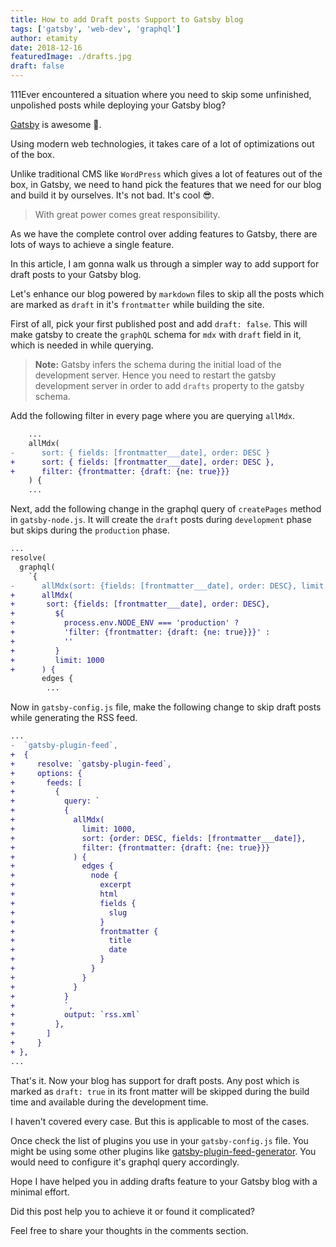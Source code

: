 ```yaml
---
title: How to add Draft posts Support to Gatsby blog
tags: ['gatsby', 'web-dev', 'graphql']
author: etamity
date: 2018-12-16
featuredImage: ./drafts.jpg
draft: false
---
```


111Ever encountered a situation where you need to skip some unfinished, unpolished posts while deploying your Gatsby blog?

[Gatsby](/tag/gatsby) is awesome 💟.

Using modern web technologies, it takes care of a lot of optimizations out of the box.

Unlike traditional CMS like `WordPress` which gives a lot of features out of the box, in Gatsby, we need to hand pick the features that we need for our blog and build it by ourselves. It's not bad. It's cool 😎.

> With great power comes great responsibility.

As we have the complete control over adding features to Gatsby, there are lots of ways to achieve a single feature.

In this article, I am gonna walk us through a simpler way to add support for draft posts to your Gatsby blog.

Let's enhance our blog powered by `markdown` files to skip all the posts which are marked as `draft` in it's `frontmatter` while building the site.

First of all, pick your first published post and add `draft: false`. This will make gatsby to create the `graphQL` schema for `mdx` with `draft` field in it, which is needed in while querying.

> **Note:** Gatsby infers the schema during the initial load of the development server. Hence you need to restart the gatsby development server in order to add `drafts` property to the gatsby schema.

Add the following filter in every page where you are querying `allMdx`.

```diff
    ...
    allMdx(
-      sort: { fields: [frontmatter___date], order: DESC }
+      sort: { fields: [frontmatter___date], order: DESC },
+      filter: {frontmatter: {draft: {ne: true}}}
    ) {
    ...
```

Next, add the following change in the graphql query of `createPages` method in `gatsby-node.js`. It will create the `draft` posts during `development` phase but skips during the `production` phase.

```diff
...
resolve(
  graphql(
    `{
-      allMdx(sort: {fields: [frontmatter___date], order: DESC}, limit: 1000) {
+      allMdx(
+       sort: {fields: [frontmatter___date], order: DESC},
+         ${
+           process.env.NODE_ENV === 'production' ?
+           'filter: {frontmatter: {draft: {ne: true}}}' :
+           ''
+         }
+         limit: 1000
+      ) {
       edges {
        ...
```

Now in `gatsby-config.js` file, make the following change to skip draft posts while generating the RSS feed.

```diff
...
-  `gatsby-plugin-feed`,
+  {
+     resolve: `gatsby-plugin-feed`,
+     options: {
+       feeds: [
+         {
+           query: `
+           {
+             allMdx(
+               limit: 1000,
+               sort: {order: DESC, fields: [frontmatter___date]},
+               filter: {frontmatter: {draft: {ne: true}}}
+             ) {
+               edges {
+                 node {
+                   excerpt
+                   html
+                   fields {
+                     slug
+                   }
+                   frontmatter {
+                     title
+                     date
+                   }
+                 }
+               }
+             }
+           }
+           `,
+           output: `rss.xml`
+         },
+       ]
+     }
+ },
...
```

That's it. Now your blog has support for draft posts. Any post which is marked as `draft: true` in its front matter will be skipped during the build time and available during the development time.

I haven't covered every case. But this is applicable to most of the cases.

Once check the list of plugins you use in your `gatsby-config.js` file. You might be using some other plugins like [gatsby-plugin-feed-generator](https://www.gatsbyjs.org/packages/gatsby-plugin-feed-generator/). You would need to configure it's graphql query accordingly.

Hope I have helped you in adding drafts feature to your Gatsby blog with a minimal effort.

Did this post help you to achieve it or found it complicated?

Feel free to share your thoughts in the comments section.
